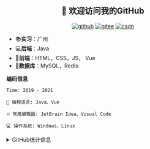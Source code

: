 <!--
**Coder-itCheng/Coder-itCheng** is a ✨ _special_ ✨ repository because its `README.md` (this file) appears on your GitHub profile.

Here are some ideas to get you started:

- 🔭 I’m currently working on ...
- 🌱 I’m currently learning ...
- 👯 I’m looking to collaborate on ...
- 🤔 I’m looking for help with ...
- 💬 Ask me about ...
- 📫 How to reach me: ...
- 😄 Pronouns: ...
- ⚡ Fun fact: ...
-->



<h2 align="center">👋 欢迎访问我的GitHub</h2>
<p align="center">
  <a href="https://github.com/eternidad33"><img src="https://img.shields.io/badge/GitHub-ff79c6" alt="github"></a>
  <a href="https://gitee.com/eternidad33"><img src="https://img.shields.io/badge/Gitee-fe7300" alt="gitee"></a>
  <a href="https://blog.csdn.net/qq_42907802"><img src="https://img.shields.io/badge/CSDN-cf000e" alt="csdn"></a>
</p>

- 📚**实习**：广州
- 💻**后端**：Java
- 📝**前端**：HTML，CSS，JS， Vue
- 💼**数据库**：MySQL，Redis

**编码信息**  

<!--START_SECTION:waka-->

```text
Time: 2019 - 2021

💬 编程语言: Java、Vue

🔥 常用编辑器: JetBrain Idea、Visual Code

💻 操作系统: Windows、Linux

```

<!--END_SECTION:waka-->

<details>
<summary>GitHub统计信息</summary>
<br/>

> 动态太少，不好意思展示
>

<a href="https://github.com/coder-itcheng/coder-itcheng">
  <img align="center" src="https://github-readme-stats.anuraghazra1.vercel.app/api?username=coder-itcheng&show_icons=true" />
</a>
</details>

